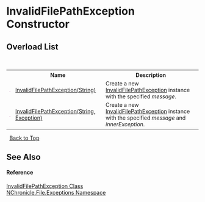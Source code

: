 # InvalidFilePathException Constructor 
 


## Overload List
&nbsp;<table><tr><th></th><th>Name</th><th>Description</th></tr><tr><td>![Public method](media/pubmethod.gif "Public method")</td><td><a href="M_NChronicle_File_Exceptions_InvalidFilePathException__ctor.md">InvalidFilePathException(String)</a></td><td>
Create a new <a href="T_NChronicle_File_Exceptions_InvalidFilePathException.md">InvalidFilePathException</a> instance with the specified *message*.</td></tr><tr><td>![Public method](media/pubmethod.gif "Public method")</td><td><a href="M_NChronicle_File_Exceptions_InvalidFilePathException__ctor_1.md">InvalidFilePathException(String, Exception)</a></td><td>
Create a new <a href="T_NChronicle_File_Exceptions_InvalidFilePathException.md">InvalidFilePathException</a> instance with the specified *message* and *innerException*.</td></tr></table>&nbsp;
<a href="#invalidfilepathexception-constructor">Back to Top</a>

## See Also


#### Reference
<a href="T_NChronicle_File_Exceptions_InvalidFilePathException.md">InvalidFilePathException Class</a><br /><a href="N_NChronicle_File_Exceptions.md">NChronicle.File.Exceptions Namespace</a><br />

